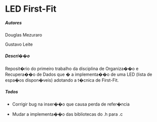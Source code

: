 # LED First-Fit
##### Autores
Douglas Mezuraro
Gustavo Leite
##### Descri��o
Reposit�rio do primeiro trabalho da disciplina de Organiza��o e Recupera��o de Dados que � a implementa��o de uma LED (lista de espa�os dispon�veis) adotando a t�cnica de First-Fit.
##### Todos
- Corrigir bug na inser��o que causa perda de refer�ncia
- Mudar a implementa��o das bibliotecas do .h para .c
